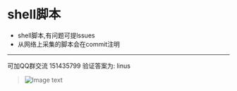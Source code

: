 # shell脚本
- shell脚本,有问题可提lssues
- 从网络上采集的脚本会在commit注明
- - - 
可加QQ群交流 151435799 验证答案为: linus
> ![Image text](./qq群.png)

